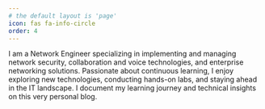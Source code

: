 ```yaml
---
# the default layout is 'page'
icon: fas fa-info-circle
order: 4
---
```


I am a Network Engineer specializing in implementing and managing network security, collaboration and voice technologies, and enterprise networking solutions. 
Passionate about continuous learning, I enjoy exploring new technologies, conducting hands-on labs, and staying ahead in the IT landscape. I document my learning journey and technical insights on this very personal blog.